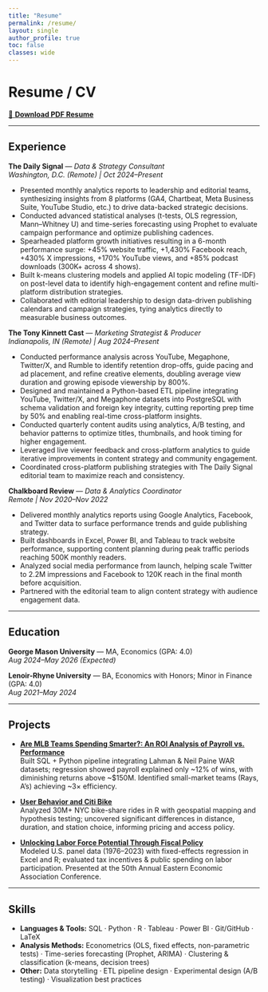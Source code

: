 ```yaml
---
title: "Resume"
permalink: /resume/
layout: single
author_profile: true
toc: false
classes: wide
---
```


# Resume / CV

[📄 **Download PDF Resume**](/assets/docs/Daniel_Elmore_Resume__Updated_9_9_25_.pdf)

---

## Experience

**The Daily Signal** — *Data & Strategy Consultant*  
*Washington, D.C. (Remote) | Oct 2024–Present*  
- Presented monthly analytics reports to leadership and editorial teams, synthesizing insights from 8 platforms (GA4, Chartbeat, Meta Business Suite, YouTube Studio, etc.) to drive data-backed strategic decisions.  
- Conducted advanced statistical analyses (t-tests, OLS regression, Mann–Whitney U) and time-series forecasting using Prophet to evaluate campaign performance and optimize publishing cadences.  
- Spearheaded platform growth initiatives resulting in a 6-month performance surge: +45% website traffic, +1,430% Facebook reach, +430% X impressions, +170% YouTube views, and +85% podcast downloads (300K+ across 4 shows).  
- Built k-means clustering models and applied AI topic modeling (TF-IDF) on post-level data to identify high-engagement content and refine multi-platform distribution strategies.  
- Collaborated with editorial leadership to design data-driven publishing calendars and campaign strategies, tying analytics directly to measurable business outcomes.  

**The Tony Kinnett Cast** — *Marketing Strategist & Producer*  
*Indianapolis, IN (Remote) | Aug 2024–Present*  
- Conducted performance analysis across YouTube, Megaphone, Twitter/X, and Rumble to identify retention drop-offs, guide pacing and ad placement, and refine creative elements, doubling average view duration and growing episode viewership by 800%.  
- Designed and maintained a Python-based ETL pipeline integrating YouTube, Twitter/X, and Megaphone datasets into PostgreSQL with schema validation and foreign key integrity, cutting reporting prep time by 50% and enabling real-time cross-platform insights.  
- Conducted quarterly content audits using analytics, A/B testing, and behavior patterns to optimize titles, thumbnails, and hook timing for higher engagement.  
- Leveraged live viewer feedback and cross-platform analytics to guide iterative improvements in content strategy and community engagement.  
- Coordinated cross-platform publishing strategies with The Daily Signal editorial team to maximize reach and consistency.  

**Chalkboard Review** — *Data & Analytics Coordinator*  
*Remote | Nov 2020–Nov 2022*  
- Delivered monthly analytics reports using Google Analytics, Facebook, and Twitter data to surface performance trends and guide publishing strategy.  
- Built dashboards in Excel, Power BI, and Tableau to track website performance, supporting content planning during peak traffic periods reaching 500K monthly readers.  
- Analyzed social media performance from launch, helping scale Twitter to 2.2M impressions and Facebook to 120K reach in the final month before acquisition.  
- Partnered with the editorial team to align content strategy with audience engagement data.  

---

## Education

**George Mason University** — MA, Economics (GPA: 4.0)  
*Aug 2024–May 2026 (Expected)*  

**Lenoir-Rhyne University** — BA, Economics with Honors; Minor in Finance (GPA: 4.0)  
*Aug 2021–May 2024*  

---

## Projects

- [**Are MLB Teams Spending Smarter?: An ROI Analysis of Payroll vs. Performance**](/projects/mlb-roi/)  
  Built SQL + Python pipeline integrating Lahman & Neil Paine WAR datasets; regression showed payroll explained only ~12% of wins, with diminishing returns above ~$150M. Identified small-market teams (Rays, A’s) achieving ~3× efficiency.  

- [**User Behavior and Citi Bike**](/projects/citi-bike/)  
  Analyzed 30M+ NYC bike-share rides in R with geospatial mapping and hypothesis testing; uncovered significant differences in distance, duration, and station choice, informing pricing and access policy.  

- [**Unlocking Labor Force Potential Through Fiscal Policy**](/projects/undergrad-thesis/)  
  Modeled U.S. panel data (1976–2023) with fixed-effects regression in Excel and R; evaluated tax incentives & public spending on labor participation. Presented at the 50th Annual Eastern Economic Association Conference.  

---

## Skills

- **Languages & Tools:** SQL · Python · R · Tableau · Power BI · Git/GitHub · LaTeX  
- **Analysis Methods:** Econometrics (OLS, fixed effects, non-parametric tests) · Time-series forecasting (Prophet, ARIMA) · Clustering & classification (k-means, decision trees)  
- **Other:** Data storytelling · ETL pipeline design · Experimental design (A/B testing) · Visualization best practices
